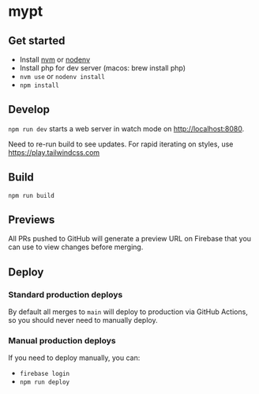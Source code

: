 # mypt

## Get started

- Install [nvm](https://github.com/nvm-sh/nvm) or [nodenv](https://github.com/nodenv/nodenv)
- Install php for dev server (macos: brew install php)
- `nvm use` or `nodenv install`
- `npm install`

## Develop

`npm run dev` starts a web server in watch mode on [http://localhost:8080](http://localhost:8080).

Need to re-run build to see updates. For rapid iterating on styles, use https://play.tailwindcss.com

## Build

`npm run build`

## Previews

All PRs pushed to GitHub will generate a preview URL on Firebase that you can use to view changes before merging.

## Deploy

### Standard production deploys

By default all merges to `main` will deploy to production via GitHub Actions, so you should never need to manually deploy.

### Manual production deploys

If you need to deploy manually, you can:

- `firebase login`
- `npm run deploy`
